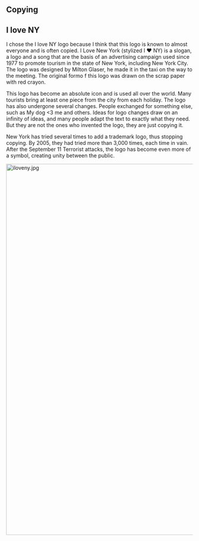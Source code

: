## Copying 

## I love NY

I chose the I love NY logo because I think that this logo is known to almost everyone and is often copied.
I Love New York (stylized I ❤ NY) is a slogan, a logo and a song that are the basis of an advertising campaign used since 1977 to promote tourism in the state of New York, including New York City.
The logo was designed by Milton Glaser, he made it in the taxi on the way to the meeting.
The original formo f this logo was drawn on the scrap paper with red crayon. 

This logo has become an absolute icon and is used all over the world.
Many tourists bring at least one piece from the city from each holiday.
The logo has also undergone several changes. People exchanged for something else, such as My dog <3 me and others.
Ideas for logo changes draw on an infinity of ideas, and many people adapt the text to exactly what they need.
But they are not the ones who invented the logo, they are just copying it.

New York has tried several times to add a trademark logo, thus stopping copying. By 2005, they had tried more than 3,000 times, each time in vain. 
After the September 11 Terrorist attacks, the logo has become even more of a symbol, creating unity between the public.

<img src="./images/iloveny.jpg" alt="iloveny.jpg" width="1000"/>
